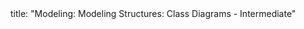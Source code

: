 <frontmatter>
title: "Modeling: Modeling Structures: Class Diagrams - Intermediate"
</frontmatter>

<include src="navbar.md" boilerplate />

<include src="unit-inPage-asFlat.md" boilerplate />